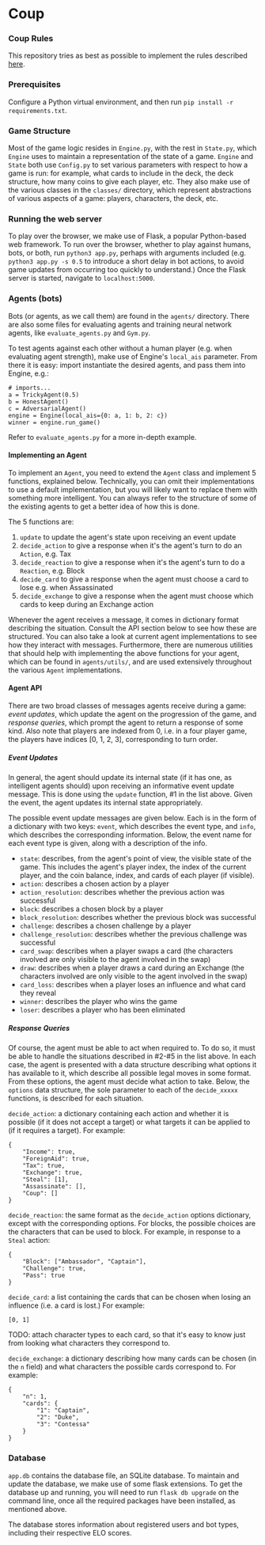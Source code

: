 # Coup

### Coup Rules

This repository tries as best as possible to implement the rules described [here](https://www.ultraboardgames.com/coup/game-rules.php).

### Prerequisites

Configure a Python virtual environment, and then run `pip install -r requirements.txt`. 

### Game Structure

Most of the game logic resides in `Engine.py`, with the rest in `State.py`, which `Engine` uses to maintain a representation of the state of a game. `Engine` and `State` both use `Config.py` to set various parameters with respect to how a game is run: for example, what cards to include in the deck, the deck structure, how many coins to give each player, etc. They also make use of the various classes in the `classes/` directory, which represent abstractions of various aspects of a game: players, characters, the deck, etc.

### Running the web server

To play over the browser, we make use of Flask, a popular Python-based web framework. To run over the browser, whether to play against humans, bots, or both, run `python3 app.py`, perhaps with arguments included (e.g. `python3 app.py -s 0.5` to introduce a short delay in bot actions, to avoid game updates from occurring too quickly to understand.) Once the Flask server is started, navigate to `localhost:5000`.

### Agents (bots)

Bots (or agents, as we call them) are found in the `agents/` directory. There are also some files for evaluating agents and training neural network agents, like `evaluate_agents.py` and `Gym.py`.

To test agents against each other without a human player (e.g. when evaluating agent strength), make use of Engine's `local_ais` parameter. From there it is easy: import instantiate the desired agents, and pass them into Engine, e.g.:

    # imports...
    a = TrickyAgent(0.5)
    b = HonestAgent()
    c = AdversarialAgent()
    engine = Engine(local_ais={0: a, 1: b, 2: c})
    winner = engine.run_game()

Refer to `evaluate_agents.py` for a more in-depth example.

#### Implementing an Agent

To implement an `Agent`, you need to extend the `Agent` class and implement 5 functions, explained below. Technically, you can omit their implementations to use a default implementation, but you will likely want to replace them with something more intelligent. You can always refer to the structure of some of the existing agents to get a better idea of how this is done.

The 5 functions are:

1. `update` to update the agent's state upon receiving an event update
2. `decide_action` to give a response when it's the agent's turn to do an `Action`, e.g. Tax
3. `decide_reaction` to give a response when it's the agent's turn to do a `Reaction`, e.g. Block
4. `decide_card` to give a response when the agent must choose a card to lose e.g. when Assassinated
5. `decide_exchange` to give a response when the agent must choose which cards to keep during an Exchange action

Whenever the agent receives a message, it comes in dictionary format describing the situation. Consult the API section below to see how these are structured. You can also take a look at current agent implementations to see how they interact with messages. Furthermore, there are numerous utilities that should help with implementing the above functions for your agent, which can be found in `agents/utils/`, and are used extensively throughout the various `Agent` implementations.

#### Agent API

There are two broad classes of messages agents receive during a game: *event updates*, which update the agent on the progression of the game, and *response queries*, which prompt the agent to return a response of some kind. Also note that players are indexed from 0, i.e. in a four player game, the players have indices [0, 1, 2, 3], corresponding to turn order.

##### Event Updates

In general, the agent should update its internal state (if it has one, as intelligent agents should) upon receiving an informative event update message. This is done using the `update` function, #1 in the list above. Given the event, the agent updates its internal state appropriately.

The possible event update messages are given below. Each is in the form of a dictionary with two keys: `event`, which describes the event type, and `info`, which describes the corresponding information. Below, the event name for each event type is given, along with a description of the info.

- `state`: describes, from the agent's point of view, the visible state of the game. This includes the agent's player index, the index of the current player, and the coin balance, index, and cards of each player (if visible).
- `action`: describes a chosen action by a player
- `action_resolution`: describes whether the previous action was successful
- `block`: describes a chosen block by a player
- `block_resolution`: describes whether the previous block was successful
- `challenge`: describes a chosen challenge by a player
- `challenge_resolution`: describes whether the previous challenge was successful
- `card_swap`: describes when a player swaps a card (the characters involved are only visible to the agent involved in the swap)
- `draw`: describes when a player draws a card during an Exchange (the characters involved are only visible to the agent involved in the swap)
- `card_loss`: describes when a player loses an influence and what card they reveal
- `winner`: describes the player who wins the game
- `loser`: describes a player who has been eliminated


##### Response Queries

Of course, the agent must be able to act when required to. To do so, it must be able to handle the situations described in #2-#5 in the list above. In each case, the agent is presented with a data structure describing what options it has available to it, which describe all possible legal moves in some format. From these options, the agent must decide what action to take. Below, the `options` data structure, the sole parameter to each of the `decide_xxxxx` functions, is described for each situation.

`decide_action`: a dictionary containing each action and whether it is possible (if it does not accept a target) or what targets it can be applied to (if it requires a target). For example:

    {
        "Income": true,
        "ForeignAid": true,
        "Tax": true,
        "Exchange": true,
        "Steal": [1],
        "Assassinate": [],
        "Coup": []
    }

`decide_reaction`: the same format as the `decide_action` options dictionary, except with the corresponding options. For blocks, the possible choices are the characters that can be used to block. For example, in response to a `Steal` action:

    {
        "Block": ["Ambassador", "Captain"],
        "Challenge": true,
        "Pass": true
    }

`decide_card`: a list containing the cards that can be chosen when losing an influence (i.e. a card is lost.) For example:

    [0, 1]

TODO: attach character types to each card, so that it's easy to know just from looking what characters they correspond to.

`decide_exchange`: a dictionary describing how many cards can be chosen (in the `n` field) and what characters the possible cards correspond to. For example:

    {
        "n": 1,
        "cards": {
            "1": "Captain",
            "2": "Duke",
            "3": "Contessa"
        }
    }

#####

### Database

`app.db` contains the database file, an SQLite database. To maintain and update the database, we make use of some flask extensions. To get the database up and running, you will need to run `flask db upgrade` on the command line, once all the required packages have been installed, as mentioned above.

The database stores information about registered users and bot types, including their respective ELO scores.
